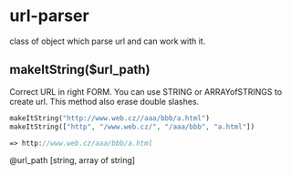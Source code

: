 # url-parser
 class of object which parse url and can work with it.



## makeItString($url_path)
Correct URL in right FORM. You can use STRING or ARRAYofSTRINGS to create url.
This method also erase double slashes.

```php
makeItString("http://www.web.cz//aaa/bbb/a.html")
makeItString(["http", "/www.web.cz/", "/aaa/bbb", "a.html"])

=> http://www.web.cz/aaa/bbb/a.html
```

@url_path [string, array of string]
